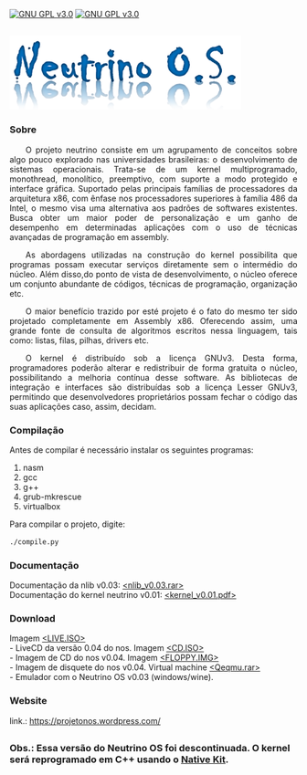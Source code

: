 [![GNU GPL v3.0](http://www.gnu.org/graphics/lgplv3-88x31.png)](http://www.gnu.org/licenses/lgpl.html)
[![GNU GPL v3.0](http://www.gnu.org/graphics/gplv3-88x31.png)](http://www.gnu.org/licenses/gpl.html)

##
![NeutrinoOs](https://raw.githubusercontent.com/AlissonLinhares/NeutrinoOS/master/NEUTRINO/RES/NeutrinoLogo.png)

### Sobre
<p style="text-indent: 2em;" align="justify">
O projeto neutrino consiste em um agrupamento de conceitos sobre algo pouco explorado nas universidades brasileiras: o desenvolvimento de sistemas operacionais. Trata-se de um kernel multiprogramado, monothread, monolítico, preemptivo, com suporte a modo protegido e interface gráfica. Suportado pelas principais famílias de processadores da arquitetura x86, com ênfase nos processadores superiores à família 486 da Intel, o mesmo visa uma alternativa aos padrões de softwares existentes. Busca obter um maior poder de personalização e um ganho de desempenho em determinadas aplicações com o uso de técnicas avançadas de programação em assembly.
</p>

<p style="text-indent: 2em;" align="justify">
As abordagens utilizadas na construção do kernel possibilita que programas possam executar serviços diretamente sem o intermédio do núcleo. Além disso,do ponto de vista de desenvolvimento, o núcleo oferece um conjunto abundante de códigos, técnicas de programação, organização etc.
</p>


<p style="text-indent: 2em;" align="justify">
O maior benefício trazido por esté projeto é o fato do mesmo ter sido projetado completamente em Assembly x86. Oferecendo assim, uma grande fonte de consulta de algoritmos escritos nessa linguagem, tais como: listas, filas, pilhas, drivers etc.
</p>

<p style="text-indent: 2em;" align="justify">
O kernel é distribuído sob a licença GNUv3. Desta forma, programadores poderão alterar e redistribuir de forma gratuita o núcleo, possibilitando a melhoria contínua desse software. As bibliotecas de integração e interfaces são distribuídas sob a licença Lesser GNUv3, permitindo que desenvolvedores proprietários possam fechar o código das suas aplicações caso, assim, decidam.
</p>

### Compilação
Antes de compilar é necessário instalar os seguintes programas:
1. nasm
2. gcc
3. g++
4. grub-mkrescue
5. virtualbox

Para compilar o projeto, digite:
```sh
./compile.py
```
### Documentação
Documentação da nlib v0.03: <a href="https://github.com/AlissonLinhares/NeutrinoOS/blob/master/NEUTRINO/LIB/DOC/nlib_v0.03.rar?raw=true"><nlib_v0.03.rar></a><br>
Documentação do kernel neutrino v0.01: <a href="https://github.com/AlissonLinhares/NeutrinoOS/blob/master/NEUTRINO/KERNEL/DOC/kernel_v0.01.pdf"><kernel_v0.01.pdf></a><br>

### Download
Imagem <a href="https://raw.githubusercontent.com/AlissonLinhares/NeutrinoOS/master/NEUTRINO/RES/LIVE.ISO"><LIVE.ISO></a><br> - LiveCD da versão 0.04 do nos.
Imagem <a href="https://raw.githubusercontent.com/AlissonLinhares/NeutrinoOS/master/NEUTRINO/RES/CD.ISO"><CD.ISO></a><br> - Imagem de CD do nos v0.04.
Imagem <a href="https://raw.githubusercontent.com/AlissonLinhares/NeutrinoOS/master/NEUTRINO/RES/FLOPPY.IMG"><FLOPPY.IMG></a><br> - Imagem de disquete do nos v0.04.
Virtual machine <a href="https://raw.githubusercontent.com/AlissonLinhares/NeutrinoOS/master/NEUTRINO/RES/Qemu.rar"><Qeqmu.rar></a><br> - Emulador com o Neutrino OS v0.03 (windows/wine).

### Website
link.: https://projetonos.wordpress.com/

##
### Obs.: Essa versão do Neutrino OS foi descontinuada. O kernel será reprogramado em C++ usando o <a href="https://github.com/AlissonLinhares/NativeKit">Native Kit</a>.
